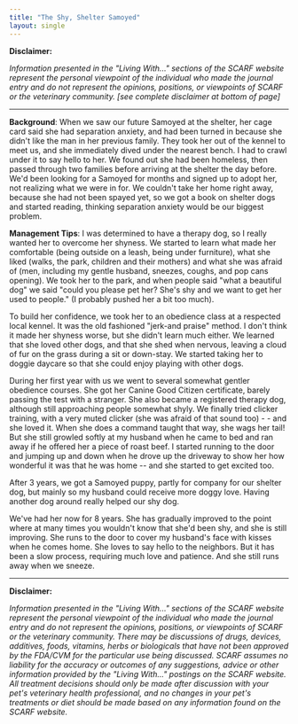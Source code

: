 ```yaml
---
title: "The Shy, Shelter Samoyed"
layout: single
---
```


**Disclaimer:**

_Information presented in the "Living With..." sections of the SCARF website represent the personal viewpoint of the individual who made the journal entry and do not represent the opinions, positions, or viewpoints of SCARF or the veterinary community. [see complete disclaimer at bottom of page]_

---

**Background**: When we saw our future Samoyed at the shelter, her cage
card said she had separation anxiety, and had been turned in because she
didn't like the man in her previous family. They took her out of the
kennel to meet us, and she immediately dived under the nearest bench. I
had to crawl under it to say hello to her. We found out she had been
homeless, then passed through two families before arriving at the
shelter the day before. We'd been looking for a Samoyed for months and
signed up to adopt her, not realizing what we were in for. We couldn't
take her home right away, because she had not been spayed yet, so we got
a book on shelter dogs and started reading, thinking separation anxiety
would be our biggest problem.

**Management Tips**: I was determined to have a therapy dog, so I
really wanted her to overcome her shyness. We started to learn what
made her comfortable (being outside on a leash, being under furniture),
what she liked (walks, the park, children and their mothers) and what
she was afraid of (men, including my gentle husband, sneezes, coughs,
and pop cans opening). We took her to the park, and when people said
"what a beautiful dog" we said "could you please pet her? She's shy and
we want to get her used to people." (I probably pushed her a bit too
much).

To build her confidence, we took her to an obedience class at a
respected local kennel. It was the old fashioned "jerk-and praise"
method. I don't think it made her shyness worse, but she didn't learn
much either. We learned that she loved other dogs, and that she shed
when nervous, leaving a cloud of fur on the grass during a sit or
down-stay. We started taking her to doggie daycare so that she could
enjoy playing with other dogs.

During her first year with us we went to several somewhat gentler
obedience courses. She got her Canine Good Citizen certificate, barely
passing the test with a stranger. She also became a registered therapy
dog, although still approaching people somewhat shyly. We finally tried
clicker training, with a very muted clicker (she was afraid of that
sound too) - - and she loved it. When she does a command taught that
way, she wags her tail! But she still growled softly at my husband when
he came to bed and ran away if he offered her a piece of roast beef. I
started running to the door and jumping up and down when he drove up the
driveway to show her how wonderful it was that he was home -- and she
started to get excited too.

After 3 years, we got a Samoyed puppy, partly for company for our
shelter dog, but mainly so my husband could receive more doggy love.
Having another dog around really helped our shy dog.

We've had her now for 8 years. She has gradually improved to the point
where at many times you wouldn't know that she'd been shy, and she is
still improving. She runs to the door to cover my husband's face with
kisses when he comes home. She loves to say hello to the neighbors.
But it has been a slow process, requiring much love and patience. And
she still runs away when we sneeze.

---

**Disclaimer:**

_Information presented in the "Living With..." sections of the SCARF website represent the personal viewpoint of the individual who made the journal entry and do not represent the opinions, positions, or viewpoints of SCARF or the veterinary community. There may be discussions of drugs, devices, additives, foods, vitamins, herbs or biologicals that have not been approved by the FDA/CVM for the particular use being discussed. SCARF assumes no liability for the accuracy or outcomes of any suggestions, advice or other information provided by the "Living With..." postings on the SCARF website. All treatment decisions should only be made after discussion with your pet's veterinary health professional, and no changes in your pet's treatments or diet should be made based on any information found on the SCARF website._
